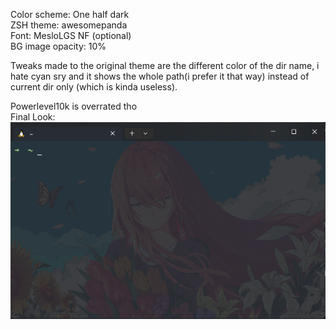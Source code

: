 Color scheme: One half dark <br>
ZSH theme: awesomepanda <br>
Font: MesloLGS NF (optional) <br>
BG image opacity: 10% <br>

Tweaks made to the original theme are the different color of the dir name, i hate cyan sry and it shows the whole path(i prefer it that way) instead of current dir only (which is kinda useless).

Powerlevel10k is overrated tho <br>
Final Look: <br>
![final](bg/final_look.png)
